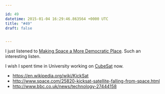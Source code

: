 ```yaml
---

id: 49
datetime: 2015-01-04 16:29:46.863564 +0000 UTC
title: "#49"
draft: false


---
```


I just listened to [Making Space a More Democratic Place](http://www.sciencefriday.com/segment/12/19/2014/making-space-a-more-democratic-place.html). Such an interesting listen.

I wish I spent time in University working on [CubeSat](https://en.wikipedia.org/wiki/CubeSat) now.

 - https://en.wikipedia.org/wiki/KickSat
 - http://www.space.com/25820-kicksat-satellite-falling-from-space.html
 - http://www.bbc.co.uk/news/technology-27444158
